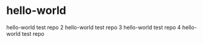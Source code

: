 # hello-world
hello-world test repo
2 hello-world test repo
3 hello-world test repo
4 hello-world test repo

